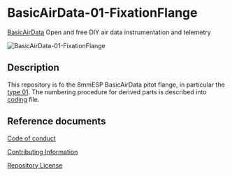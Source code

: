 # BasicAirData-01-FixationFlange

[BasicAirData](http://www.basicairdata.eu) Open and free DIY air data instrumentation and telemetry

![BasicAirData-01-FixationFlange](https://cloud.githubusercontent.com/assets/7497614/7470299/039d62ca-f31c-11e4-9a18-aff184dcd54b.png)

## Description

This repository is fo the 8mmESP BasicAirData pitot flange, in particular the [type 01](http://www.basicairdata.eu/flanged-pitot.html).
The numbering procedure for derived parts is described into [coding](https://github.com/BasicAirData/01-FixationFlange/blob/master/CODING) file.

## Reference documents

[Code of conduct](CODE_OF_CONDUCT.md)

[Contributing Information](CONTRIBUTING.md)

[Repository License](LICENSE)
